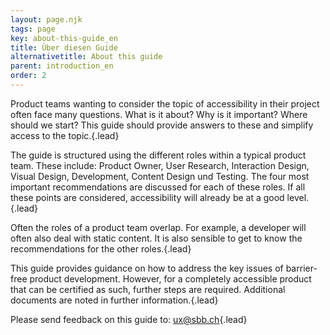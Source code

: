 ```yaml
---
layout: page.njk
tags: page
key: about-this-guide_en
title: Über diesen Guide
alternativetitle: About this guide
parent: introduction_en
order: 2
---
```


Product teams wanting to consider the topic of accessibility in their project often face many questions. What is it about? Why is it important? Where should we start? This guide should provide answers to these and simplify access to the topic.{.lead}

The guide is structured using the different roles within a typical product team. These include: <sbb-link variant="inline" type="button" href="/{{page.lang}}/accessibility/roles/product-owner/">Product Owner</sbb-link>, <sbb-link variant="inline" type="button" href="/{{page.lang}}/accessibility/roles/user-research/">User Research</sbb-link>, <sbb-link variant="inline" type="button" href="/{{page.lang}}/accessibility/roles/interaction-design/">Interaction Design</sbb-link>, <sbb-link variant="inline" type="button" href="/{{page.lang}}/accessibility/roles/visual-design/">Visual Design</sbb-link>, <sbb-link variant="inline" type="button" href="/{{page.lang}}/accessibility/roles/development/">Development</sbb-link>, <sbb-link variant="inline" type="button" href="/{{page.lang}}/accessibility/roles/content-design/">Content Design</sbb-link> und <sbb-link variant="inline" type="button" href="/{{page.lang}}/accessibility/roles/testing/">Testing</sbb-link>. The four most important recommendations are discussed for each of these roles. If all these points are considered, accessibility will already be at a good level.{.lead}

Often the roles of a product team overlap. For example, a <sbb-link variant="inline" type="button" href="/{{page.lang}}/accessibility/roles/development">developer</sbb-link> will often also deal with static <sbb-link variant="inline" type="button" href="/{{page.lang}}/accessibility/roles/content-design/">content</sbb-link>. It is also sensible to get to know the recommendations for the other roles.{.lead}

This guide provides guidance on how to address the key issues of barrier-free product development. However, for a completely accessible product that can be certified as such, further steps are required. Additional documents are noted in <sbb-link variant="inline" type="button" href="/{{page.lang}}/accessibility/introduction/further-information/">further information</sbb-link>.{.lead}

Please send feedback on this guide to: <sbb-link variant="inline" type="button" href="mailto:ux@sbb.ch">ux@sbb.ch</sbb-link>{.lead}